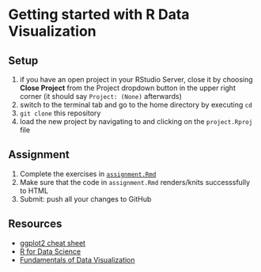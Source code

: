 # Getting started with R Data Visualization

## Setup

1. if you have an open project in your RStudio Server, close it by choosing **Close Project** from the Project dropdown button in the upper right corner (it should say `Project: (None)` afterwards)
2. switch to the terminal tab and go to the home directory by executing `cd`
3. `git clone` this repository
4. load the new project by navigating to and clicking on the `project.Rproj` file
  
## Assignment

1. Complete the exercises in [`assignment.Rmd`](assignment.Rmd)
2. Make sure that the code in `assignment.Rmd` renders/knits successsfully to HTML
3. Submit: push all your changes to GitHub

## Resources

 - [ggplot2 cheat sheet](https://github.com/rstudio/cheatsheets/raw/master/data-visualization-2.1.pdf)
 - [R for Data Science](http://r4ds.had.co.nz/)
 - [Fundamentals of Data Visualization](http://serialmentor.com/dataviz/)
 

